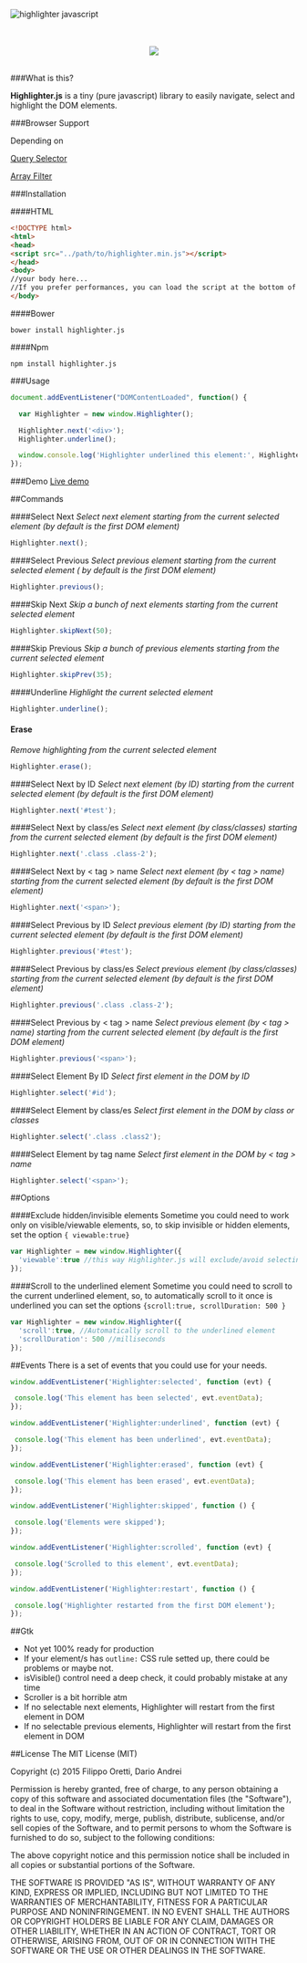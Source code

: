 ![highlighter javascript ](http://i.imgur.com/XmHz6mj.png)
<br>
<p align="center">
<br></br>
<a href="https://gitter.im/720kb/highlighter.js?utm_source=badge&utm_medium=badge&utm_campaign=pr-badge&utm_content=badge" target="_blank">
<img src="https://badges.gitter.im/Join%20Chat.svg"/>
</a>
</p>
<br>
###What is this?

**Highlighter.js** is a tiny (pure javascript) library to easily navigate, select and highlight the DOM elements.

###Browser Support

Depending on

[Query Selector](http://caniuse.com/#feat=queryselector)

[Array Filter](https://developer.mozilla.org/en/docs/Web/JavaScript/Reference/Global_Objects/Array/filter)

###Installation

####HTML
```html
<!DOCTYPE html>
<html>
<head>
<script src="../path/to/highlighter.min.js"></script>
</head>
<body>
//your body here...
//If you prefer performances, you can load the script at the bottom of your <body> instead of inside <head>
</body>
```
####Bower
```shell
bower install highlighter.js
```

####Npm
```shell
npm install highlighter.js
```

###Usage
```javascript
document.addEventListener("DOMContentLoaded", function() {

  var Highlighter = new window.Highlighter();

  Highlighter.next('<div>');
  Highlighter.underline();

  window.console.log('Highlighter underlined this element:', Highlighter.element);
});
```
###Demo
[Live demo](http://720kb.github.io/highlighter.js/ "Highlighter.js")

##Commands

####Select Next
_Select next element starting from the current selected element (by default is the first DOM element)_
```javascript
Highlighter.next();
```

####Select Previous
_Select previous element starting from the current selected element ( by default is the first DOM element)_
```javascript
Highlighter.previous();
```
####Skip Next
_Skip a bunch of next elements starting from the current selected element_
```javascript
Highlighter.skipNext(50);
```

####Skip Previous
_Skip a bunch of previous elements starting from the current selected element_
```javascript
Highlighter.skipPrev(35);
```

####Underline
_Highlight the current selected element_
```javascript
Highlighter.underline();
```

#### Erase
_Remove highlighting from the current selected element_
```javascript
Highlighter.erase();
```

####Select Next by ID
_Select next element (by ID) starting from the current selected element (by default is the first DOM element)_
```javascript
Highlighter.next('#test');
```

####Select Next by class/es
_Select next element (by class/classes) starting from the current selected element (by default is the first DOM element)_
```javascript
Highlighter.next('.class .class-2');
```
####Select Next by < tag > name
_Select next element (by < tag > name) starting from the current selected element (by default is the first DOM element)_
```javascript
Highlighter.next('<span>');
```

####Select Previous by ID
_Select previous element (by ID) starting from the current selected element (by default is the first DOM element)_
```javascript
Highlighter.previous('#test');
```

####Select Previous by class/es
_Select previous element (by class/classes) starting from the current selected element (by default is the first DOM element)_
```javascript
Highlighter.previous('.class .class-2');
```
####Select Previous by < tag > name
_Select previous element (by < tag > name) starting from the current selected element (by default is the first DOM element)_
```javascript
Highlighter.previous('<span>');
```

####Select Element By ID
_Select first element in the DOM by ID_
```javascript
Highlighter.select('#id');
```
####Select Element by class/es
_Select first element in the DOM by class or classes_
```javascript
Highlighter.select('.class .class2');
```
####Select Element by tag name
_Select first element in the DOM by < tag > name_
```javascript
Highlighter.select('<span>');
```
##Options

####Exclude hidden/invisible elements
Sometime you could need to work only on visible/viewable elements, so, to skip invisible or hidden elements, set the option ```{ viewable:true}```

```javascript
var Highlighter = new window.Highlighter({
  'viewable':true //this way Highlighter.js will exclude/avoid selecting or highlighting hidden/invisible elements
});
```

####Scroll to the underlined element
Sometime you could need to scroll to the current underlined element, so, to automatically scroll to it once is underlined you can set the options ```{scroll:true, scrollDuration: 500 }```
```javascript
var Highlighter = new window.Highlighter({
  'scroll':true, //Automatically scroll to the underlined element
  'scrollDuration': 500 //milliseconds
});
```
##Events
There is a set of events that you could use for your needs.

```javascript
window.addEventListener('Highlighter:selected', function (evt) {

 console.log('This element has been selected', evt.eventData);
});
```
```javascript
window.addEventListener('Highlighter:underlined', function (evt) {

 console.log('This element has been underlined', evt.eventData);
});
```
```javascript
window.addEventListener('Highlighter:erased', function (evt) {

 console.log('This element has been erased', evt.eventData);
});
```
```javascript
window.addEventListener('Highlighter:skipped', function () {

 console.log('Elements were skipped');
});
```
```javascript
window.addEventListener('Highlighter:scrolled', function (evt) {

 console.log('Scrolled to this element', evt.eventData);
});
```
```javascript
window.addEventListener('Highlighter:restart', function () {

 console.log('Highlighter restarted from the first DOM element');
});
```

##Gtk
- Not yet 100% ready for production
- If your element/s has ```outline:``` CSS rule setted up, there could be problems or maybe not.
- isVisible() control need a deep check, it could probably mistake at any time
- Scroller is a bit horrible atm
- If no selectable next elements, Highlighter will restart from the first element in DOM
- If no selectable previous elements, Highlighter will restart from the first element in DOM

##License
The MIT License (MIT)

Copyright (c) 2015 Filippo Oretti, Dario Andrei

Permission is hereby granted, free of charge, to any person obtaining a copy of this software and associated documentation files (the "Software"), to deal in the Software without restriction, including without limitation the rights to use, copy, modify, merge, publish, distribute, sublicense, and/or sell copies of the Software, and to permit persons to whom the Software is furnished to do so, subject to the following conditions:

The above copyright notice and this permission notice shall be included in all copies or substantial portions of the Software.

THE SOFTWARE IS PROVIDED "AS IS", WITHOUT WARRANTY OF ANY KIND, EXPRESS OR IMPLIED, INCLUDING BUT NOT LIMITED TO THE WARRANTIES OF MERCHANTABILITY, FITNESS FOR A PARTICULAR PURPOSE AND NONINFRINGEMENT. IN NO EVENT SHALL THE AUTHORS OR COPYRIGHT HOLDERS BE LIABLE FOR ANY CLAIM, DAMAGES OR OTHER LIABILITY, WHETHER IN AN ACTION OF CONTRACT, TORT OR OTHERWISE, ARISING FROM, OUT OF OR IN CONNECTION WITH THE SOFTWARE OR THE USE OR OTHER DEALINGS IN THE SOFTWARE.
